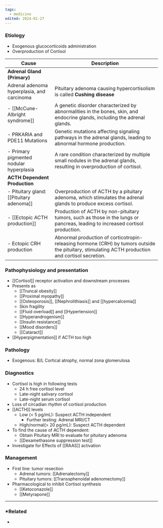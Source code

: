 ```yaml
---
tags:
  - medicine
edited: 2024-01-27
---
```

### Etiology
- Exogenous glucocorticoids administration
- Overproduction of Cortisol

| Cause                                         | Description                                                                                                                                            |
| --------------------------------------------- | ------------------------------------------------------------------------------------------------------------------------------------------------------ |
| **Adrenal Gland (Primary)**                   |                                                                                                                                                        |
| Adrenal adenoma<br>hyperplasia, and carcinoma |  Pituitary adenoma causing hypercortisolism is called **Cushing disease**                                                                              |
| - [[McCune-Albright syndrome]]                | A genetic disorder characterized by abnormalities in the bones, skin, and endocrine glands, including the adrenal glands.                              |
| - PRKARIA and PDE11 Mutations                 | Genetic mutations affecting signaling pathways in the adrenal glands, leading to abnormal hormone production.                                          |
| - Primary pigmented nodular hyperplasia       | A rare condition characterized by multiple small nodules in the adrenal glands, resulting in overproduction of cortisol.                               |
| **ACTH Dependent Production**                 |                                                                                                                                                        |
| - Pituitary gland: [[Pituitary adenoma]]      | Overproduction of ACTH by a pituitary adenoma, which stimulates the adrenal glands to produce excess cortisol.                                         |
| - [[Ectopic ACTH production]]                 | Production of ACTH by non-pituitary tumors, such as those in the lungs or pancreas, leading to increased cortisol production.                          |
| - Ectopic CRH production                      | Abnormal production of corticotropin-releasing hormone (CRH) by tumors outside the pituitary, stimulating ACTH production and cortisol secretion.      |

### Pathophysiology and presentation 
- [[Cortisol]] receptor activation and downstream processes
- Presents as
	- [[Truncal obesity]] 
	- [[Proximal myopathy]] 
	- [[Osteoporosis]], [[Nephrolithiasis]] and [[hypercalcemia]] 
	- Skin fragility
	- [[Fluid overload]] and [[Hypertension]] 
	- [[Hyperandrogenism]]
	- [[Insulin resistance]] 
	- [[Mood disorders]] 
	- [[Cataract]] 
- [[Hyperpigmentation]] if ACTH too high
### Pathology
- Exogenous: B/L Cortical atrophy, normal zona glomerulosa
### Diagnostics
- Cortisol is high in following tests
	- 24 h free cortisol level
	- Late-night salivary cortisol
	- Late-night serum cortisol 
- Loss of circadian rhythm of cortisol production
- [[ACTH]] levels
	- Low (< 5 pg/mL): Suspect ACTH independent
		- Further testing: Adrenal MRI/CT
	- High/normal(> 20 pg/mL): Suspect ACTH dependent 
- To find the cause of ACTH dependent: 
	- Obtain Pituitary MRI to evaluate for pituitary adenoma
	- [[Dexamethasone suppression test]] 
- Investigate for Effects of [[RAAS]] activation 

### Management
- First line: tumor resection
	- Adrenal tumors: [[Adrenalectomy]] 
	- Pituitary tumors: [[Transsphenoidal adenomectomy]] 
- Pharmacological to inhibit Cortisol synthesis
	- [[Ketoconazole]]
	- [[Metyrapone]] 
 ---
### *Related
- 